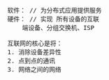 <pre>
	软件： // 为分布式应用提供服务
	硬件： // 实现 所有设备的互联
    	端设备、分组交换机、ISP
        
    互联网的核心是将：
    1. 消除设备差异性
    2. 点到点的通讯
    3. 网络之间的网络
</pre>